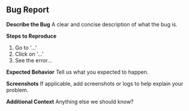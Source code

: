 ## Bug Report

**Describe the Bug**
A clear and concise description of what the bug is.

**Steps to Reproduce**
1. Go to '...'
2. Click on '...'
3. See the error...

**Expected Behavior**
Tell us what you expected to happen.

**Screenshots**
If applicable, add screenshots or logs to help explain your problem.

**Additional Context**
Anything else we should know?

